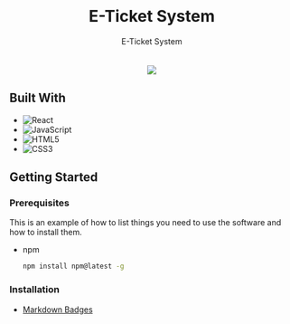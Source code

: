 <br>
<div align="center">
  <h1 align="center"> E-Ticket System 
</h1>

  <p align="center">
    E-Ticket System 
    <br>
    <br>
    <br>
    <img src="../src/Assets/Homepage.png">
  </p>
</div>

## Built With
- ![React](https://img.shields.io/badge/react-%2320232a.svg?style=for-the-badge&logo=react&logoColor=%2361DAFB)
- ![JavaScript](https://img.shields.io/badge/javascript-%23323330.svg?style=for-the-badge&logo=javascript&logoColor=%23F7DF1E)
- ![HTML5](https://img.shields.io/badge/html5-%23E34F26.svg?style=for-the-badge&logo=html5&logoColor=white)
- ![CSS3](https://img.shields.io/badge/css3-%231572B6.svg?style=for-the-badge&logo=css3&logoColor=white)

## Getting Started



### Prerequisites

This is an example of how to list things you need to use the software and how to install them.
* npm
  ```sh
  npm install npm@latest -g
  ```

### Installation


- [Markdown Badges](https://ileriayo.github.io/markdown-badges/#usage)
